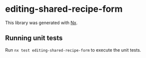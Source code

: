 # editing-shared-recipe-form

This library was generated with [Nx](https://nx.dev).

## Running unit tests

Run `nx test editing-shared-recipe-form` to execute the unit tests.
